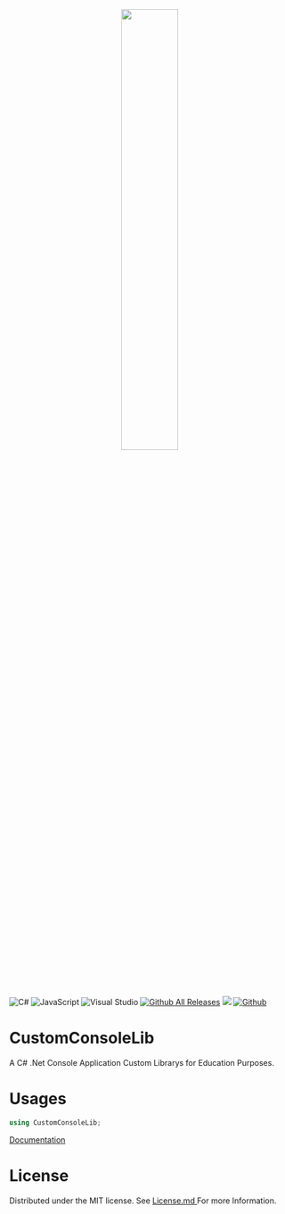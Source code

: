 <div align="center">
  <img src="https://ternogame.000webhostapp.com/Github/Console%20Black.jpg" width="45%"></img>
 </div>

<p></p>

![C#](https://img.shields.io/badge/c%23-%23239120.svg?style=for-the-badge&logo=c-sharp&logoColor=white)
![JavaScript](https://img.shields.io/badge/javascript-%23323330.svg?style=for-the-badge&logo=javascript&logoColor=%23F7DF1E)
![Visual Studio](https://img.shields.io/badge/Visual%20Studio-5C2D91.svg?style=for-the-badge&logo=visual-studio&logoColor=white)
[![Github All Releases](https://img.shields.io/github/downloads/Ternology/All-In-One-VB-Demo/total.svg)]()
![](https://visitor-badge.laobi.icu/badge?page_id=Ternology.Ternology)
[![Github](https://img.shields.io/github/followers/Ternology?label=Follow&style=social)](https://github.com/Ternology)

# CustomConsoleLib
A C# .Net Console Application Custom Librarys for Education Purposes.


# Usages
```C#
using CustomConsoleLib;
```

<a href="https://ternology.gitbook.io/customconsolelib/"> Documentation </a>

# License 
Distributed under the MIT license. See <a href="https://github.com/Ternology/CustomConsoleLib/blob/main/LICENSE"> License.md </a> For more Information.
